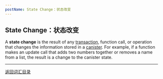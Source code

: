 ```yaml
---
postName: State Change：状态改变
---
```

## State Change：状态改变

A **state change** is the result of any [transaction](../T/transactions), function call, or operation that changes the information stored in a [canister](../C/canisters). For example, if a function makes an update call that adds two numbers together or removes a name from a list, the result is a change to the canister state.

---
[返回词汇目录](../glossary)